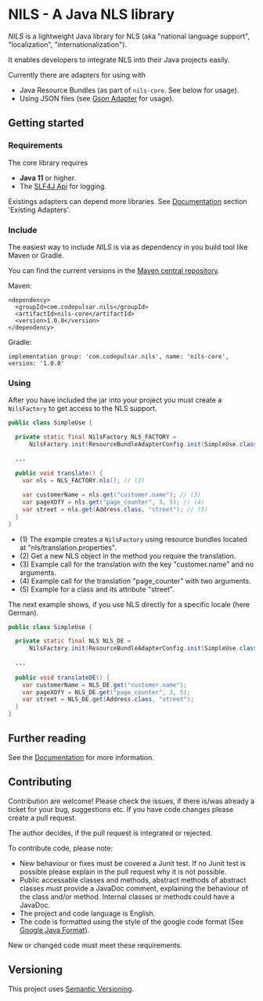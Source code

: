 # NILS - A Java NLS library

_NILS_ is a lightweight Java library for NLS (aka "national language support", "localization", "internationalization").

It enables developers to integrate NLS into their Java projects easily.

Currently there are adapters for using with 

* Java Resource Bundles (as part of `nils-core`. See below for usage).
* Using JSON files (see [Gson Adapter](docs/gson-adapter.md) for usage).

## Getting started 

### Requirements

The core library requires

* **Java 11** or higher.
* The [SLF4J Api](https://mvnrepository.com/artifact/org.slf4j/slf4j-api) for logging.

Existings adapters can depend more libraries. See [Documentation](docs/index.md) section 'Existing Adapters'. 

### Include

The easiest way to include _NILS_ is via as dependency in you build tool like Maven or Gradle.

You can find the current versions in the [Maven central repository](https://mvnrepository.com/artifact/com.codepulsar.nils).

Maven:

```
<dependency>
  <groupId>com.codepulsar.nils</groupId>
  <artifactId>nils-core</artifactId>
  <version>1.0.0</version>
</dependency>
```

Gradle:

```
implementation group: 'com.codepulsar.nils', name: 'nils-core', version: '1.0.0'
```

### Using

After you have included the jar into your project you must create a `NilsFactory` to get access to the NLS support.

```java
public class SimpleUse {

  private static final NilsFactory NLS_FACTORY =
      NilsFactory.init(ResourceBundleAdapterConfig.init(SimpleUse.class)); // (1)
  
  ...
  
  public void translate() {
    var nls = NLS_FACTORY.nls(); // (2)

    var customerName = nls.get("customer.name"); // (3)
    var pageXOfY = nls.get("page_counter", 3, 5); // (4)
    var street = nls.get(Address.class, "street"); // (5)
  }
}
```

* (1) The example creates a `NilsFactory` using resource bundles located at "nls/translation.properties".
* (2) Get a new NLS object in the method you require the translation.
* (3) Example call for the translation with the key "customer.name" and no arguments.
* (4) Example call for the translation "page_counter" with two arguments.
* (5) Example for a class and its attribute "street".

The next example shows, if you use NLS directly for a specific locale (here German).

```java
public class SimpleUse {

  private static final NLS NLS_DE =
      NilsFactory.init(ResourceBundleAdapterConfig.init(SimpleUse.class)).nls(Locale.GERMAN);
  
  ...
  
  public void translateDE() {
    var customerName = NLS_DE.get("customer.name");
    var pageXOfY = NLS_DE.get("page_counter", 3, 5);
    var street = NLS_DE.get(Address.class, "street");
  }
}
```

## Further reading

See the [Documentation](docs/index.md) for more information.

## Contributing

Contribution are welcome! Please check the issues, if there is/was already a ticket for your bug, suggestions etc. If you have code changes please create a pull request.

The author decides, if the pull request is integrated or rejected.

To contribute code, please note:

* New behaviour or fixes must be covered a Junit test. If no Junit test is possible please explain in the pull request why it is not possible.
* Public accessable classes and methods, abstract methods of abstract classes must provide a JavaDoc comment, explaining the behaviour of the class and/or method. 
  Internal classes or methods could have a JavaDoc.
* The project and code language is English.
* The code is formatted using the style of the google code format (See [Google Java Format](https://github.com/google/google-java-format)). 

New or changed code must meet these requirements. 

## Versioning

This project uses [Semantic Versioning](https://semver.org/).
